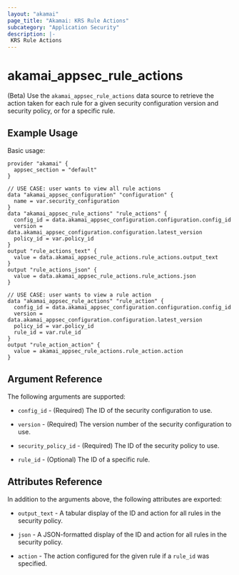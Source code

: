 ```yaml
---
layout: "akamai"
page_title: "Akamai: KRS Rule Actions"
subcategory: "Application Security"
description: |-
 KRS Rule Actions
---
```


# akamai_appsec_rule_actions

(Beta) Use the `akamai_appsec_rule_actions` data source to retrieve the action taken for each rule for a given security configuration version and security policy, or for a specific rule.

## Example Usage

Basic usage:

```hcl
provider "akamai" {
  appsec_section = "default"
}

// USE CASE: user wants to view all rule actions
data "akamai_appsec_configuration" "configuration" {
  name = var.security_configuration
}
data "akamai_appsec_rule_actions" "rule_actions" {
  config_id = data.akamai_appsec_configuration.configuration.config_id
  version = data.akamai_appsec_configuration.configuration.latest_version
  policy_id = var.policy_id
}
output "rule_actions_text" {
  value = data.akamai_appsec_rule_actions.rule_actions.output_text
}
output "rule_actions_json" {
  value = data.akamai_appsec_rule_actions.rule_actions.json
}

// USE CASE: user wants to view a rule action
data "akamai_appsec_rule_actions" "rule_action" {
  config_id = data.akamai_appsec_configuration.configuration.config_id
  version = data.akamai_appsec_configuration.configuration.latest_version
  policy_id = var.policy_id
  rule_id = var.rule_id
}
output "rule_action_action" {
  value = akamai_appsec_rule_actions.rule_action.action
}
```

## Argument Reference

The following arguments are supported:

* `config_id` - (Required) The ID of the security configuration to use.

* `version` - (Required) The version number of the security configuration to use.

* `security_policy_id` - (Required) The ID of the security policy to use.

* `rule_id` - (Optional) The ID of a specific rule.

## Attributes Reference

In addition to the arguments above, the following attributes are exported:

* `output_text` - A tabular display of the ID and action for all rules in the security policy.

* `json` - A JSON-formatted display of the ID and action for all rules in the security policy.

* `action` - The action configured for the given rule if a `rule_id` was specified.
